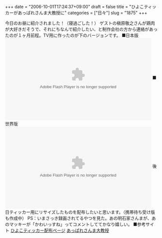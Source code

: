 +++
date = "2006-10-01T17:24:37+09:00"
draft = false
title = "ひよこティッカーがあっぱれさんま大教授に"
categories = ["日々"]
slug = "1875"
+++

今日のお昼に紹介されました！（寝過ごした！）
ゲストの槇原敬之さんが鶏肉が大好きだそうで、それにちなんで紹介したい、と制作会社の方から連絡があったのが１ヶ月前程。TV用に作ったのが下のバージョンです。
■日本版
<object classid="clsid:d27cdb6e-ae6d-11cf-96b8-444553540000" codebase="http://fpdownload.macromedia.com/pub/shockwave/cabs/flash/swflash.cab#version=7,0,0,0" width="482" height="270" id="hina1" align="middle"><param name="allowScriptAccess" value="sameDomain" /><param name="movie" value="http://hbkr.jp/sanma/hina1.swf" /><param name="quality" value="high" /><param name="bgcolor" value="#ffffff" /><embed src="http://hbkr.jp/sanma/hina1.swf" quality="high" bgcolor="#ffffff" width="482" height="270" name="hina1" align="middle" allowScriptAccess="sameDomain" type="application/x-shockwave-flash" pluginspage="http://www.macromedia.com/go/getflashplayer" /></object>
■世界版
<object classid="clsid:d27cdb6e-ae6d-11cf-96b8-444553540000" codebase="http://fpdownload.macromedia.com/pub/shockwave/cabs/flash/swflash.cab#version=7,0,0,0" width="482" height="270" id="hina1" align="middle"><param name="allowScriptAccess" value="sameDomain" /><param name="movie" value="http://hbkr.jp/sanma/hina2.swf" /><param name="quality" value="high" /><param name="bgcolor" value="#ffffff" /><embed src="http://hbkr.jp/sanma/hina2.swf" quality="high" bgcolor="#ffffff" width="482" height="270" name="hina1" align="middle" allowScriptAccess="sameDomain" type="application/x-shockwave-flash" pluginspage="http://www.macromedia.com/go/getflashplayer" /></object>
後日ティッカー用にリサイズしたものを配布したいと思います。（携帯待ち受け版も作成中）
PS：いまさっき録画されてるやつを見た。あの明石家さんまが、あのマッキーが「かわいっすね」ってコメントしててかなり嬉しい。
■参考サイト
<a href="http://ieiriblog.jugem.jp/?eid=852" target="_blank">ひよこティッカー配布ページ</a>
<a href="http://wwwz.fujitv.co.jp/appare/index.html" target="_blank">あっぱれさんま大教授</a>
